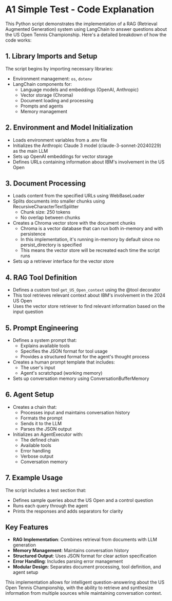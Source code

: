 # A1 Simple Test - Code Explanation

This Python script demonstrates the implementation of a RAG (Retrieval Augmented Generation) system using LangChain to answer questions about the US Open Tennis Championship. Here's a detailed breakdown of how the code works:

## 1. Library Imports and Setup
The script begins by importing necessary libraries:
- Environment management: `os`, `dotenv`
- LangChain components for:
  - Language models and embeddings (OpenAI, Anthropic)
  - Vector storage (Chroma)
  - Document loading and processing
  - Prompts and agents
  - Memory management

## 2. Environment and Model Initialization
- Loads environment variables from a .env file
- Initializes the Anthropic Claude 3 model (claude-3-sonnet-20240229) as the main LLM
- Sets up OpenAI embeddings for vector storage
- Defines URLs containing information about IBM's involvement in the US Open

## 3. Document Processing
- Loads content from the specified URLs using WebBaseLoader
- Splits documents into smaller chunks using RecursiveCharacterTextSplitter
  - Chunk size: 250 tokens
  - No overlap between chunks
- Creates a Chroma vector store with the document chunks
  - Chroma is a vector database that can run both in-memory and with persistence
  - In this implementation, it's running in-memory by default since no persist_directory is specified
  - This means the vector store will be recreated each time the script runs
- Sets up a retriever interface for the vector store

## 4. RAG Tool Definition
- Defines a custom tool `get_US_Open_context` using the @tool decorator
- This tool retrieves relevant context about IBM's involvement in the 2024 US Open
- Uses the vector store retriever to find relevant information based on the input question

## 5. Prompt Engineering
- Defines a system prompt that:
  - Explains available tools
  - Specifies the JSON format for tool usage
  - Provides a structured format for the agent's thought process
- Creates a human prompt template that includes:
  - The user's input
  - Agent's scratchpad (working memory)
- Sets up conversation memory using ConversationBufferMemory

## 6. Agent Setup
- Creates a chain that:
  - Processes input and maintains conversation history
  - Formats the prompt
  - Sends it to the LLM
  - Parses the JSON output
- Initializes an AgentExecutor with:
  - The defined chain
  - Available tools
  - Error handling
  - Verbose output
  - Conversation memory

## 7. Example Usage
The script includes a test section that:
- Defines sample queries about the US Open and a control question
- Runs each query through the agent
- Prints the responses and adds separators for clarity

## Key Features
- **RAG Implementation**: Combines retrieval from documents with LLM generation
- **Memory Management**: Maintains conversation history
- **Structured Output**: Uses JSON format for clear action specification
- **Error Handling**: Includes parsing error management
- **Modular Design**: Separates document processing, tool definition, and agent setup

This implementation allows for intelligent question-answering about the US Open Tennis Championship, with the ability to retrieve and synthesize information from multiple sources while maintaining conversation context.
